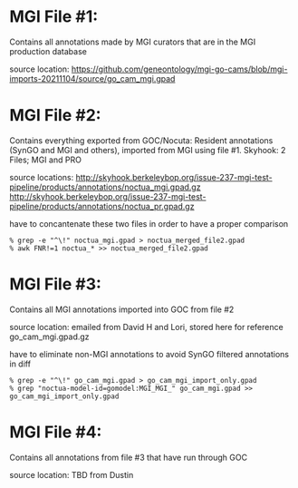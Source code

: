# MGI File #1: 
Contains all annotations made by MGI curators that are in the MGI production database

source location: https://github.com/geneontology/mgi-go-cams/blob/mgi-imports-20211104/source/go_cam_mgi.gpad
  

# MGI File #2: 
Contains everything exported from GOC/Nocuta: Resident annotations (SynGO and MGI and others), imported from MGI using file #1. 
Skyhook: 2 Files; MGI and PRO

source locations: 
http://skyhook.berkeleybop.org/issue-237-mgi-test-pipeline/products/annotations/noctua_mgi.gpad.gz
http://skyhook.berkeleybop.org/issue-237-mgi-test-pipeline/products/annotations/noctua_pr.gpad.gz

have to concantenate these two files in order to have a proper comparison
```
% grep -e "^\!" noctua_mgi.gpad > noctua_merged_file2.gpad
% awk FNR!=1 noctua_* >> noctua_merged_file2.gpad
```
# MGI File #3: 
Contains all MGI annotations imported into GOC from file #2

source location: emailed from David H and Lori, stored here for reference
go_cam_mgi.gpad.gz
  
have to eliminate non-MGI annotations to avoid SynGO filtered annotations in diff
```
% grep -e "^\!" go_cam_mgi.gpad > go_cam_mgi_import_only.gpad
% grep "noctua-model-id=gomodel:MGI_MGI_" go_cam_mgi.gpad >> go_cam_mgi_import_only.gpad
```  
  
# MGI File #4: 
Contains all annotations from file #3 that have run through GOC

source location: TBD from Dustin
  
  
  
